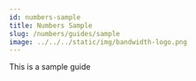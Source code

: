 ```yaml
---
id: numbers-sample
title: Numbers Sample
slug: /numbers/guides/sample
image: ../../../static/img/bandwidth-logo.png
---
```


This is a sample guide
